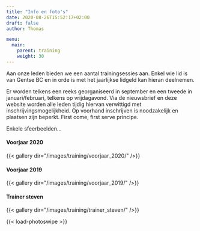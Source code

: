 ```yaml
---
title: "Info en foto's"
date: 2020-08-26T15:52:17+02:00
draft: false
author: Thomas

menu:
  main:
    parent: training
    weight: 30
---
```

Aan onze leden bieden we een aantal trainingsessies aan. Enkel wie lid is van Gentse BC en in orde is met het jaarlijkse lidgeld kan hieran deelnemen.

Er worden telkens een reeks georganiseerd in september en een tweede in januari/februari, telkens op vrijdagavond. Via de nieuwsbrief en deze website worden alle leden tijdig hiervan verwittigd met inschrijvingsmogelijkheid. Op voorhand inschrijven is noodzakelijk en plaatsen zijn beperkt. First come, first serve principe. 

Enkele sfeerbeelden…
#### Voorjaar 2020
{{< gallery dir="/images/training/voorjaar_2020/" />}}

#### Voorjaar 2019
{{< gallery dir="/images/training/voorjaar_2019/" />}}

#### Trainer steven
{{< gallery dir="/images/training/trainer_steven/" />}}

{{< load-photoswipe >}}